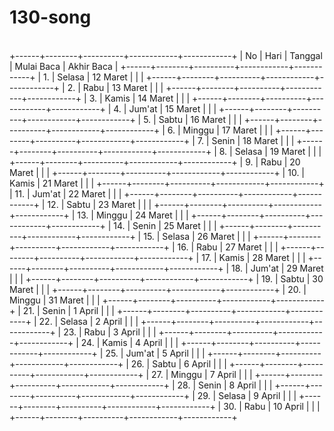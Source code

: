 # 130-song
\
+------+--------+----------+------------+------------+
| No   | Hari   | Tanggal  | Mulai Baca | Akhir Baca |
+------+--------+----------+------------+------------+
| 1.   | Selasa | 12 Maret |            |            |
+------+--------+----------+------------+------------+
| 2.   | Rabu   | 13 Maret |            |            |
+------+--------+----------+------------+------------+
| 3.   | Kamis  | 14 Maret |            |            |
+------+--------+----------+------------+------------+
| 4.   | Jum'at | 15 Maret |            |            |
+------+--------+----------+------------+------------+
| 5.   | Sabtu  | 16 Maret |            |            |
+------+--------+----------+------------+------------+
| 6.   | Minggu | 17 Maret |            |            |
+------+--------+----------+------------+------------+
| 7.   | Senin  | 18 Maret |            |            |
+------+--------+----------+------------+------------+
| 8.   | Selasa | 19 Maret |            |            |
+------+--------+----------+------------+------------+
| 9.   | Rabu   | 20 Maret |            |            |
+------+--------+----------+------------+------------+
| 10.  | Kamis  | 21 Maret |            |            |
+------+--------+----------+------------+------------+
| 11.  | Jum'at | 22 Maret |            |            |
+------+--------+----------+------------+------------+
| 12.  | Sabtu  | 23 Maret |            |            |
+------+--------+----------+------------+------------+
| 13.  | Minggu | 24 Maret |            |            |
+------+--------+----------+------------+------------+
| 14.  | Senin  | 25 Maret |            |            |
+------+--------+----------+------------+------------+
| 15.  | Selasa | 26 Maret |            |            |
+------+--------+----------+------------+------------+
| 16.  | Rabu   | 27 Maret |            |            |
+------+--------+----------+------------+------------+
| 17.  | Kamis  | 28 Maret |            |            |
+------+--------+----------+------------+------------+
| 18.  | Jum'at | 29 Maret |            |            |
+------+--------+----------+------------+------------+
| 19.  | Sabtu  | 30 Maret |            |            |
+------+--------+----------+------------+------------+
| 20.  | Minggu | 31 Maret |            |            |
+------+--------+----------+------------+------------+
| 21.  | Senin  | 1 April  |            |            |
+------+--------+----------+------------+------------+
| 22.  | Selasa | 2 April  |            |            |
+------+--------+----------+------------+------------+
| 23.  | Rabu   | 3 April  |            |            |
+------+--------+----------+------------+------------+
| 24.  | Kamis  | 4 April  |            |            |
+------+--------+----------+------------+------------+
| 25.  | Jum'at | 5 April  |            |            |
+------+--------+----------+------------+------------+
| 26.  | Sabtu  | 6 April  |            |            |
+------+--------+----------+------------+------------+
| 27.  | Minggu | 7 April  |            |            |
+------+--------+----------+------------+------------+
| 28.  | Senin  | 8 April  |            |            |
+------+--------+----------+------------+------------+
| 29.  | Selasa | 9 April  |            |            |
+------+--------+----------+------------+------------+
| 30.  | Rabu   | 10 April |            |            |
+------+--------+----------+------------+------------+
